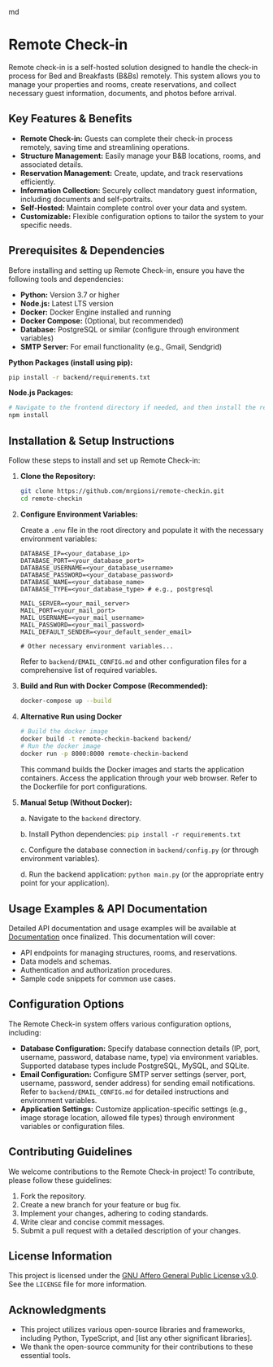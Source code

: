 md
# Remote Check-in

Remote check-in is a self-hosted solution designed to handle the check-in process for Bed and Breakfasts (B&Bs) remotely. This system allows you to manage your properties and rooms, create reservations, and collect necessary guest information, documents, and photos before arrival.

## Key Features & Benefits

*   **Remote Check-in:** Guests can complete their check-in process remotely, saving time and streamlining operations.
*   **Structure Management:** Easily manage your B&B locations, rooms, and associated details.
*   **Reservation Management:** Create, update, and track reservations efficiently.
*   **Information Collection:** Securely collect mandatory guest information, including documents and self-portraits.
*   **Self-Hosted:** Maintain complete control over your data and system.
*   **Customizable:** Flexible configuration options to tailor the system to your specific needs.

## Prerequisites & Dependencies

Before installing and setting up Remote Check-in, ensure you have the following tools and dependencies:

*   **Python:** Version 3.7 or higher
*   **Node.js:** Latest LTS version
*   **Docker:** Docker Engine installed and running
*   **Docker Compose:** (Optional, but recommended)
*   **Database:**  PostgreSQL or similar (configure through environment variables)
*   **SMTP Server:** For email functionality (e.g., Gmail, Sendgrid)

**Python Packages (install using pip):**

```bash
pip install -r backend/requirements.txt
```

**Node.js Packages:**

```bash
# Navigate to the frontend directory if needed, and then install the required packages
npm install
```

## Installation & Setup Instructions

Follow these steps to install and set up Remote Check-in:

1.  **Clone the Repository:**

    ```bash
    git clone https://github.com/mrgionsi/remote-checkin.git
    cd remote-checkin
    ```

2.  **Configure Environment Variables:**

    Create a `.env` file in the root directory and populate it with the necessary environment variables:

    ```
    DATABASE_IP=<your_database_ip>
    DATABASE_PORT=<your_database_port>
    DATABASE_USERNAME=<your_database_username>
    DATABASE_PASSWORD=<your_database_password>
    DATABASE_NAME=<your_database_name>
    DATABASE_TYPE=<your_database_type> # e.g., postgresql

    MAIL_SERVER=<your_mail_server>
    MAIL_PORT=<your_mail_port>
    MAIL_USERNAME=<your_mail_username>
    MAIL_PASSWORD=<your_mail_password>
    MAIL_DEFAULT_SENDER=<your_default_sender_email>

    # Other necessary environment variables...
    ```
    Refer to `backend/EMAIL_CONFIG.md` and other configuration files for a comprehensive list of required variables.

3.  **Build and Run with Docker Compose (Recommended):**

    ```bash
    docker-compose up --build
    ```

4. **Alternative Run using Docker**
    ```bash
    # Build the docker image
    docker build -t remote-checkin-backend backend/
    # Run the docker image
    docker run -p 8000:8000 remote-checkin-backend
    ```

    This command builds the Docker images and starts the application containers. Access the application through your web browser.  Refer to the Dockerfile for port configurations.

5.  **Manual Setup (Without Docker):**

    a.  Navigate to the `backend` directory.

    b.  Install Python dependencies: `pip install -r requirements.txt`

    c.  Configure the database connection in `backend/config.py` (or through environment variables).

    d.  Run the backend application: `python main.py` (or the appropriate entry point for your application).

## Usage Examples & API Documentation

Detailed API documentation and usage examples will be available at [Documentation](https://tbd) once finalized. This documentation will cover:

*   API endpoints for managing structures, rooms, and reservations.
*   Data models and schemas.
*   Authentication and authorization procedures.
*   Sample code snippets for common use cases.

## Configuration Options

The Remote Check-in system offers various configuration options, including:

*   **Database Configuration:**  Specify database connection details (IP, port, username, password, database name, type) via environment variables.  Supported database types include PostgreSQL, MySQL, and SQLite.
*   **Email Configuration:**  Configure SMTP server settings (server, port, username, password, sender address) for sending email notifications.  Refer to `backend/EMAIL_CONFIG.md` for detailed instructions and environment variables.
*   **Application Settings:**  Customize application-specific settings (e.g., image storage location, allowed file types) through environment variables or configuration files.

## Contributing Guidelines

We welcome contributions to the Remote Check-in project! To contribute, please follow these guidelines:

1.  Fork the repository.
2.  Create a new branch for your feature or bug fix.
3.  Implement your changes, adhering to coding standards.
4.  Write clear and concise commit messages.
5.  Submit a pull request with a detailed description of your changes.

## License Information

This project is licensed under the [GNU Affero General Public License v3.0](https://www.gnu.org/licenses/agpl-3.0.en.html). See the `LICENSE` file for more information.

## Acknowledgments

*   This project utilizes various open-source libraries and frameworks, including Python, TypeScript, and [list any other significant libraries].
*   We thank the open-source community for their contributions to these essential tools.